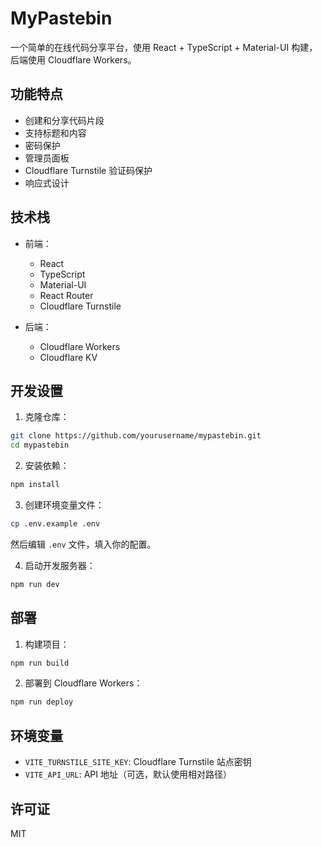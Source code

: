 # MyPastebin

一个简单的在线代码分享平台，使用 React + TypeScript + Material-UI 构建，后端使用 Cloudflare Workers。

## 功能特点

- 创建和分享代码片段
- 支持标题和内容
- 密码保护
- 管理员面板
- Cloudflare Turnstile 验证码保护
- 响应式设计

## 技术栈

- 前端：
  - React
  - TypeScript
  - Material-UI
  - React Router
  - Cloudflare Turnstile

- 后端：
  - Cloudflare Workers
  - Cloudflare KV

## 开发设置

1. 克隆仓库：
```bash
git clone https://github.com/yourusername/mypastebin.git
cd mypastebin
```

2. 安装依赖：
```bash
npm install
```

3. 创建环境变量文件：
```bash
cp .env.example .env
```
然后编辑 `.env` 文件，填入你的配置。

4. 启动开发服务器：
```bash
npm run dev
```

## 部署

1. 构建项目：
```bash
npm run build
```

2. 部署到 Cloudflare Workers：
```bash
npm run deploy
```

## 环境变量

- `VITE_TURNSTILE_SITE_KEY`: Cloudflare Turnstile 站点密钥
- `VITE_API_URL`: API 地址（可选，默认使用相对路径）

## 许可证

MIT
